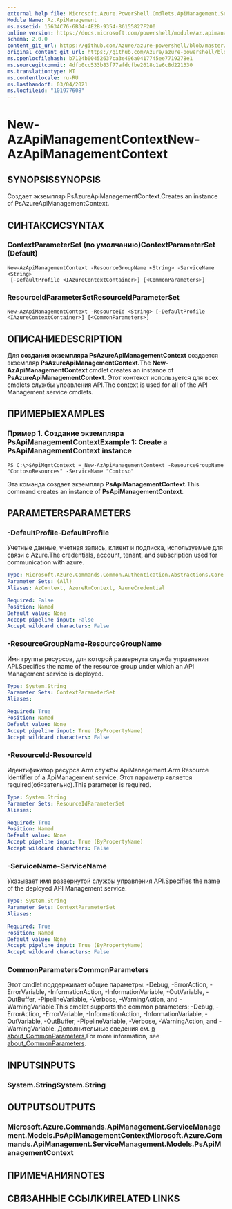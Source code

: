 ```yaml
---
external help file: Microsoft.Azure.PowerShell.Cmdlets.ApiManagement.ServiceManagement.dll-Help.xml
Module Name: Az.ApiManagement
ms.assetid: 15634C76-6B34-4E2B-9354-86155827F200
online version: https://docs.microsoft.com/powershell/module/az.apimanagement/new-azapimanagementcontext
schema: 2.0.0
content_git_url: https://github.com/Azure/azure-powershell/blob/master/src/ApiManagement/ApiManagement/help/New-AzApiManagementContext.md
original_content_git_url: https://github.com/Azure/azure-powershell/blob/master/src/ApiManagement/ApiManagement/help/New-AzApiManagementContext.md
ms.openlocfilehash: b7124b00452637ca3e496a0417745ee7719278e1
ms.sourcegitcommit: 4dfb0cc533b83f77afdcfbe2618c1e6c8d221330
ms.translationtype: MT
ms.contentlocale: ru-RU
ms.lasthandoff: 03/04/2021
ms.locfileid: "101977608"
---
```

# <span data-ttu-id="e93f1-101">New-AzApiManagementContext</span><span class="sxs-lookup"><span data-stu-id="e93f1-101">New-AzApiManagementContext</span></span>

## <span data-ttu-id="e93f1-102">SYNOPSIS</span><span class="sxs-lookup"><span data-stu-id="e93f1-102">SYNOPSIS</span></span>
<span data-ttu-id="e93f1-103">Создает экземпляр PsAzureApiManagementContext.</span><span class="sxs-lookup"><span data-stu-id="e93f1-103">Creates an instance of PsAzureApiManagementContext.</span></span>

## <span data-ttu-id="e93f1-104">СИНТАКСИС</span><span class="sxs-lookup"><span data-stu-id="e93f1-104">SYNTAX</span></span>

### <span data-ttu-id="e93f1-105">ContextParameterSet (по умолчанию)</span><span class="sxs-lookup"><span data-stu-id="e93f1-105">ContextParameterSet (Default)</span></span>
```
New-AzApiManagementContext -ResourceGroupName <String> -ServiceName <String>
 [-DefaultProfile <IAzureContextContainer>] [<CommonParameters>]
```

### <span data-ttu-id="e93f1-106">ResourceIdParameterSet</span><span class="sxs-lookup"><span data-stu-id="e93f1-106">ResourceIdParameterSet</span></span>
```
New-AzApiManagementContext -ResourceId <String> [-DefaultProfile <IAzureContextContainer>] [<CommonParameters>]
```

## <span data-ttu-id="e93f1-107">ОПИСАНИЕ</span><span class="sxs-lookup"><span data-stu-id="e93f1-107">DESCRIPTION</span></span>
<span data-ttu-id="e93f1-108">Для **создания экземпляра PsAzureApiManagementContext** создается экземпляр **PsAzureApiManagementContext.**</span><span class="sxs-lookup"><span data-stu-id="e93f1-108">The **New-AzApiManagementContext** cmdlet creates an instance of **PsAzureApiManagementContext**.</span></span>
<span data-ttu-id="e93f1-109">Этот контекст используется для всех cmdlets службы управления API.</span><span class="sxs-lookup"><span data-stu-id="e93f1-109">The context is used for all of the API Management service cmdlets.</span></span>

## <span data-ttu-id="e93f1-110">ПРИМЕРЫ</span><span class="sxs-lookup"><span data-stu-id="e93f1-110">EXAMPLES</span></span>

### <span data-ttu-id="e93f1-111">Пример 1. Создание экземпляра PsApiManagementContext</span><span class="sxs-lookup"><span data-stu-id="e93f1-111">Example 1: Create a PsApiManagementContext instance</span></span>
```
PS C:\>$ApiMgmtContext = New-AzApiManagementContext -ResourceGroupName "ContosoResources" -ServiceName "Contoso"
```

<span data-ttu-id="e93f1-112">Эта команда создает экземпляр **PsApiManagementContext.**</span><span class="sxs-lookup"><span data-stu-id="e93f1-112">This command creates an instance of **PsApiManagementContext**.</span></span>

## <span data-ttu-id="e93f1-113">PARAMETERS</span><span class="sxs-lookup"><span data-stu-id="e93f1-113">PARAMETERS</span></span>

### <span data-ttu-id="e93f1-114">-DefaultProfile</span><span class="sxs-lookup"><span data-stu-id="e93f1-114">-DefaultProfile</span></span>
<span data-ttu-id="e93f1-115">Учетные данные, учетная запись, клиент и подписка, используемые для связи с Azure.</span><span class="sxs-lookup"><span data-stu-id="e93f1-115">The credentials, account, tenant, and subscription used for communication with azure.</span></span>

```yaml
Type: Microsoft.Azure.Commands.Common.Authentication.Abstractions.Core.IAzureContextContainer
Parameter Sets: (All)
Aliases: AzContext, AzureRmContext, AzureCredential

Required: False
Position: Named
Default value: None
Accept pipeline input: False
Accept wildcard characters: False
```

### <span data-ttu-id="e93f1-116">-ResourceGroupName</span><span class="sxs-lookup"><span data-stu-id="e93f1-116">-ResourceGroupName</span></span>
<span data-ttu-id="e93f1-117">Имя группы ресурсов, для которой развернута служба управления API.</span><span class="sxs-lookup"><span data-stu-id="e93f1-117">Specifies the name of the resource group under which an API Management service is deployed.</span></span>

```yaml
Type: System.String
Parameter Sets: ContextParameterSet
Aliases:

Required: True
Position: Named
Default value: None
Accept pipeline input: True (ByPropertyName)
Accept wildcard characters: False
```

### <span data-ttu-id="e93f1-118">-ResourceId</span><span class="sxs-lookup"><span data-stu-id="e93f1-118">-ResourceId</span></span>
<span data-ttu-id="e93f1-119">Идентификатор ресурса Arm службы ApiManagement.</span><span class="sxs-lookup"><span data-stu-id="e93f1-119">Arm Resource Identifier of a ApiManagement service.</span></span> <span data-ttu-id="e93f1-120">Этот параметр является required(обязательно).</span><span class="sxs-lookup"><span data-stu-id="e93f1-120">This parameter is required.</span></span>

```yaml
Type: System.String
Parameter Sets: ResourceIdParameterSet
Aliases:

Required: True
Position: Named
Default value: None
Accept pipeline input: True (ByPropertyName)
Accept wildcard characters: False
```

### <span data-ttu-id="e93f1-121">-ServiceName</span><span class="sxs-lookup"><span data-stu-id="e93f1-121">-ServiceName</span></span>
<span data-ttu-id="e93f1-122">Указывает имя развернутой службы управления API.</span><span class="sxs-lookup"><span data-stu-id="e93f1-122">Specifies the name of the deployed API Management service.</span></span>

```yaml
Type: System.String
Parameter Sets: ContextParameterSet
Aliases:

Required: True
Position: Named
Default value: None
Accept pipeline input: True (ByPropertyName)
Accept wildcard characters: False
```

### <span data-ttu-id="e93f1-123">CommonParameters</span><span class="sxs-lookup"><span data-stu-id="e93f1-123">CommonParameters</span></span>
<span data-ttu-id="e93f1-124">Этот cmdlet поддерживает общие параметры: -Debug, -ErrorAction, -ErrorVariable, -InformationAction, -InformationVariable, -OutVariable, -OutBuffer, -PipelineVariable, -Verbose, -WarningAction, and -WarningVariable.</span><span class="sxs-lookup"><span data-stu-id="e93f1-124">This cmdlet supports the common parameters: -Debug, -ErrorAction, -ErrorVariable, -InformationAction, -InformationVariable, -OutVariable, -OutBuffer, -PipelineVariable, -Verbose, -WarningAction, and -WarningVariable.</span></span> <span data-ttu-id="e93f1-125">Дополнительные сведения см. [в about_CommonParameters.](http://go.microsoft.com/fwlink/?LinkID=113216)</span><span class="sxs-lookup"><span data-stu-id="e93f1-125">For more information, see [about_CommonParameters](http://go.microsoft.com/fwlink/?LinkID=113216).</span></span>

## <span data-ttu-id="e93f1-126">INPUTS</span><span class="sxs-lookup"><span data-stu-id="e93f1-126">INPUTS</span></span>

### <span data-ttu-id="e93f1-127">System.String</span><span class="sxs-lookup"><span data-stu-id="e93f1-127">System.String</span></span>

## <span data-ttu-id="e93f1-128">OUTPUTS</span><span class="sxs-lookup"><span data-stu-id="e93f1-128">OUTPUTS</span></span>

### <span data-ttu-id="e93f1-129">Microsoft.Azure.Commands.ApiManagement.ServiceManagement.Models.PsApiManagementContext</span><span class="sxs-lookup"><span data-stu-id="e93f1-129">Microsoft.Azure.Commands.ApiManagement.ServiceManagement.Models.PsApiManagementContext</span></span>

## <span data-ttu-id="e93f1-130">ПРИМЕЧАНИЯ</span><span class="sxs-lookup"><span data-stu-id="e93f1-130">NOTES</span></span>

## <span data-ttu-id="e93f1-131">СВЯЗАННЫЕ ССЫЛКИ</span><span class="sxs-lookup"><span data-stu-id="e93f1-131">RELATED LINKS</span></span>
